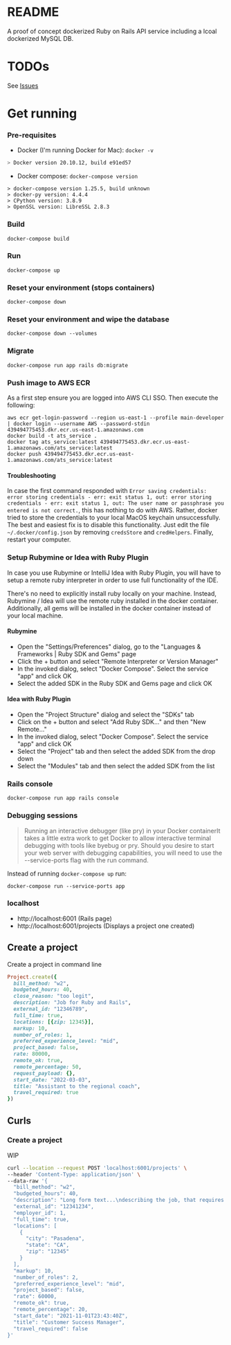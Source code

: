 # README

A proof of concept dockerized Ruby on Rails API service including a lcoal dockerized MySQL DB.

# TODOs
See [Issues](https://github.com/the-mom-project/ats_service_poc/issues)

# Get running

### Pre-requisites
* Docker (I'm running Docker for Mac): `docker -v`
```sh
> Docker version 20.10.12, build e91ed57
```
* Docker compose: `docker-compose version`
```
> docker-compose version 1.25.5, build unknown
> docker-py version: 4.4.4
> CPython version: 3.8.9
> OpenSSL version: LibreSSL 2.8.3
```

### Build

```
docker-compose build
```

### Run

```
docker-compose up
```

### Reset your environment (stops containers)

```
docker-compose down
```

### Reset your environment and wipe the database

```
docker-compose down --volumes
```

### Migrate

```
docker-compose run app rails db:migrate
```

### Push image to AWS ECR

As a first step ensure you are logged into AWS CLI SSO.
Then execute the following:

```
aws ecr get-login-password --region us-east-1 --profile main-developer | docker login --username AWS --password-stdin 439494775453.dkr.ecr.us-east-1.amazonaws.com
docker build -t ats_service .
docker tag ats_service:latest 439494775453.dkr.ecr.us-east-1.amazonaws.com/ats_service:latest
docker push 439494775453.dkr.ecr.us-east-1.amazonaws.com/ats_service:latest
```

#### Troubleshooting
In case the first command responded with `Error saving credentials: error storing credentials - err: exit status 1, out: error storing credentials - err: exit status 1, out: The user name or passphrase you entered is not correct.`, 
this has nothing to do with AWS. Rather, docker tried to store the credentials to your local MacOS keychain unsuccessfully. 
The best and easiest fix is to disable this functionality. Just edit the file `~/.docker/config.json` by removing `credsStore` and `credHelpers`. Finally, restart your computer. 

### Setup Rubymine or Idea with Ruby Plugin

In case you use Rubymine or IntelliJ Idea with Ruby Plugin, you will have to setup a remote ruby interpreter in order to use full functionality of the IDE.

There's no need to explicitly install ruby locally on your machine. Instead, Rubymine / Idea will use the remote ruby installed in the docker container. Additionally, all gems will be installed in the docker container instead of your local machine.

#### Rubymine

* Open the "Settings/Preferences" dialog, go to the "Languages & Frameworks | Ruby SDK and Gems" page
* Click the + button and select "Remote Interpreter or Version Manager"
* In the invoked dialog, select "Docker Compose". Select the service "app" and click OK
* Select the added SDK in the Ruby SDK and Gems page and click OK

#### Idea with Ruby Plugin

* Open the "Project Structure" dialog and select the "SDKs" tab
* Click on the + button and select "Add Ruby SDK..." and then "New Remote..."
* In the invoked dialog, select "Docker Compose". Select the service "app" and click OK
* Select the "Project" tab and then select the added SDK from the drop down
* Select the "Modules" tab and then select the added SDK from the list


### Rails console

```
docker-compose run app rails console
```

### Debugging sessions

> Running an interactive debugger (like pry) in your Docker containerIt takes a little extra work to get Docker to allow interactive terminal debugging with tools like byebug or pry. Should you desire to start your web server with debugging capabilities, you will need to use the --service-ports flag with the run command.

Instead of running `docker-compose up` run:

```
docker-compose run --service-ports app
```

### localhost

* http://localhost:6001 (Rails page)
* http://localhost:6001/projects (Displays a project one created)

## Create a project

Create a project in command line
```ruby
Project.create({
  bill_method: "w2",
  budgeted_hours: 40,
  close_reason: "too legit",
  description: "Job for Ruby and Rails",
  external_id: "12346789",
  full_time: true,
  locations: [{zip: 12345}],
  markup: 10,
  number_of_roles: 1,
  preferred_experience_level: "mid",
  project_based: false,
  rate: 80000,
  remote_ok: true,
  remote_percentage: 50,
  request_payload: {},
  start_date: "2022-03-03",
  title: "Assistant to the regional coach",
  travel_required: true
})
```

## Curls

### Create a project

WIP
```sh
curl --location --request POST 'localhost:6001/projects' \
--header 'Content-Type: application/json' \
--data-raw '{
  "bill_method": "w2",
  "budgeted_hours": 40,
  "description": "Long form text...\ndescribing the job, that requires Ruby on Rails...etc",
  "external_id": "12341234",
  "employer_id": 1,
  "full_time": true,
  "locations": [
    {
      "city": "Pasadena",
      "state": "CA",
      "zip": "12345"
    }
  ],
  "markup": 10,
  "number_of_roles": 2,
  "preferred_experience_level": "mid",
  "project_based": false,
  "rate": 60000,
  "remote_ok": true,
  "remote_percentage": 20,
  "start_date": "2021-11-01T23:43:40Z",
  "title": "Customer Success Manager",
  "travel_required": false
}'
```
